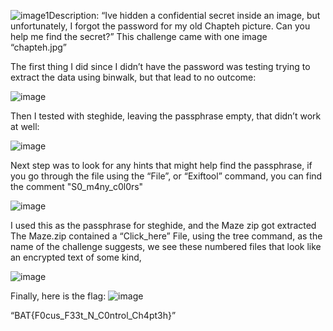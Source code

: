 ![image1](https://github.com/user-attachments/assets/92751858-1847-40af-b838-348b65015269)Description: “Ive hidden a confidential secret inside an image, but unfortunately, I forgot the password for my old Chapteh picture. Can you help me find the secret?”
This challenge came with one image “chapteh.jpg”

The first thing I did since I didn’t have the password was testing trying to extract the data using binwalk, but that lead to no outcome:

![image](https://github.com/user-attachments/assets/376bc9ae-e4b6-42f9-97e5-0f1f2c7e8d85)

Then I tested with steghide, leaving the passphrase empty, that didn’t work at well:

![image](https://github.com/user-attachments/assets/67d6c64e-7f7b-4628-84b3-939d921917c0)

Next step was to look for any hints that might help find the passphrase, if you go through the file using the “File”, or “Exiftool” command, you can find the comment "S0_m4ny_c0l0rs"

![image](https://github.com/user-attachments/assets/6f6e57f7-54fb-444f-aab2-1b85ca7f504b)

I used this as the passphrase for steghide, and the Maze zip got extracted
The Maze.zip contained a “Click_here” File, using the tree command, as the name of the challenge suggests, we see these numbered files that look like an encrypted text of some kind,

![image](https://github.com/user-attachments/assets/09a11cd7-96fe-4325-aa2f-7ffde75b75e9)

Finally, here is the flag:
![image](https://github.com/user-attachments/assets/91089497-982d-4549-8773-6c62fa9e5769)

“BAT{F0cus_F33t_N_C0ntrol_Ch4pt3h}”
